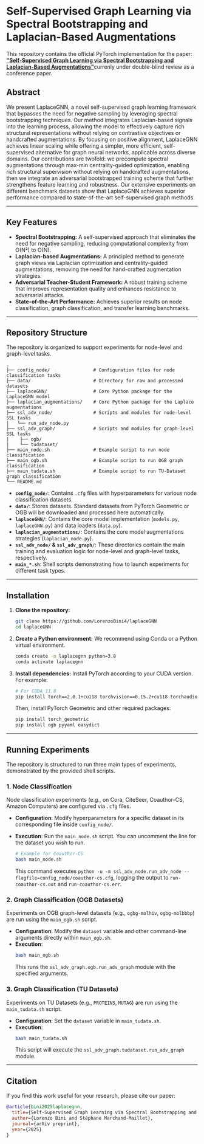 # Self-Supervised Graph Learning via Spectral Bootstrapping and Laplacian-Based Augmentations

This repository contains the official PyTorch implementation for the paper: [**"Self-Supervised Graph Learning via Spectral Bootstrapping and Laplacian-Based Augmentations"**](https://arxiv.org/abs/2506.20362)currenly under double-blind review as a conference paper.

## Abstract

We present LaplaceGNN, a novel self-supervised graph learning framework that bypasses the need for negative sampling by leveraging spectral bootstrapping techniques. Our method integrates Laplacian-based signals into the learning process, allowing the model to effectively capture rich structural representations without relying on contrastive objectives or handcrafted augmentations. By focusing on positive alignment, LaplaceGNN achieves linear scaling while offering a simpler, more efficient, self-supervised alternative for graph neural networks, applicable across diverse domains. Our contributions are twofold: we precompute spectral augmentations through max-min centrality-guided optimization, enabling rich structural supervision without relying on handcrafted augmentations, then we integrate an adversarial bootstrapped training scheme that further strengthens feature learning and robustness. Our extensive experiments on different benchmark datasets show that LaplaceGNN achieves superior performance compared to state-of-the-art self-supervised graph methods.

---

## Key Features

-   **Spectral Bootstrapping:** A self-supervised approach that eliminates the need for negative sampling, reducing computational complexity from O(N²) to O(N).
-   **Laplacian-based Augmentations:** A principled method to generate graph views via Laplacian optimization and centrality-guided augmentations, removing the need for hand-crafted augmentation strategies.
-   **Adversarial Teacher-Student Framework:** A robust training scheme that improves representation quality and enhances resistance to adversarial attacks.
-   **State-of-the-Art Performance:** Achieves superior results on node classification, graph classification, and transfer learning benchmarks.

---

## Repository Structure

The repository is organized to support experiments for node-level and graph-level tasks.

```
.
├── config_node/                # Configuration files for node classification tasks
├── data/                       # Directory for raw and processed datasets
├── laplaceGNN/                 # Core Python package for the LaplaceGNN model
├── laplacian_augmentations/    # Core Python package for the Laplace augmentations
├── ssl_adv_node/               # Scripts and modules for node-level SSL tasks
│   └── run_adv_node.py
├── ssl_adv_graph/              # Scripts and modules for graph-level SSL tasks
|    ├── ogb/
|    └── tudataset/
├── main_node.sh                # Example script to run node classification
├── main_ogb.sh                 # Example script to run OGB graph classification
├── main_tudata.sh              # Example script to run TU-Dataset graph classification
└── README.md
```

-   **`config_node/`**: Contains `.cfg` files with hyperparameters for various node classification datasets.
-   **`data/`**: Stores datasets. Standard datasets from PyTorch Geometric or OGB will be downloaded and processed here automatically.
-   **`laplaceGNN/`**: Contains the core model implementation (`models.py`, `laplaceGNN.py`) and data loaders (`data.py`).
-   **`laplacian_augmentations/`**: Contains the core model augmentations strategies (`laplacian_node.py`).
-   **`ssl_adv_node/` & `ssl_adv_graph/`**: These directories contain the main training and evaluation logic for node-level and graph-level tasks, respectively.
-   **`main_*.sh`**: Shell scripts demonstrating how to launch experiments for different task types.

---

## Installation

1.  **Clone the repository:**
    ```bash
    git clone https://github.com/LorenzoBini4/laplaceGNN
    cd laplaceGNN
    ```

2.  **Create a Python environment:**
    We recommend using Conda or a Python virtual environment.
    ```bash
    conda create -n laplacegnn python=3.8
    conda activate laplacegnn
    ```

3.  **Install dependencies:**
    Install PyTorch according to your CUDA version. For example:
    ```bash
    # For CUDA 11.8
    pip install torch==2.0.1+cu118 torchvision==0.15.2+cu118 torchaudio==2.0.2 --index-url [https://download.pytorch.org/whl/cu118](https://download.pytorch.org/whl/cu118)
    ```
    Then, install PyTorch Geometric and other required packages:
    ```bash
    pip install torch_geometric
    pip install ogb pyyaml easydict
    ```

---

## Running Experiments

The repository is structured to run three main types of experiments, demonstrated by the provided shell scripts.

### 1. Node Classification

Node classification experiments (e.g., on Cora, CiteSeer, Coauthor-CS, Amazon Computers) are configured via `.cfg` files.

-   **Configuration**: Modify hyperparameters for a specific dataset in its corresponding file inside `config_node/`.
-   **Execution**: Run the `main_node.sh` script. You can uncomment the line for the dataset you wish to run.

    ```bash
    # Example for Coauthor-CS
    bash main_node.sh
    ```
    This command executes `python -u -m ssl_adv_node.run_adv_node --flagfile=config_node/coauthor-cs.cfg`, logging the output to `run-coauthor-cs.out` and `run-coauthor-cs.err`.

### 2. Graph Classification (OGB Datasets)

Experiments on OGB graph-level datasets (e.g., `ogbg-molhiv`, `ogbg-molbbbp`) are run using the `main_ogb.sh` script.

-   **Configuration**: Modify the `dataset` variable and other command-line arguments directly within `main_ogb.sh`.
-   **Execution**:
    ```bash
    bash main_ogb.sh
    ```
    This runs the `ssl_adv_graph.ogb.run_adv_graph` module with the specified arguments.

### 3. Graph Classification (TU Datasets)

Experiments on TU Datasets (e.g., `PROTEINS`, `MUTAG`) are run using the `main_tudata.sh` script.

-   **Configuration**: Set the `dataset` variable in `main_tudata.sh`.
-   **Execution**:
    ```bash
    bash main_tudata.sh
    ```
    This script will execute the `ssl_adv_graph.tudataset.run_adv_graph` module.

---

## Citation

If you find this work useful for your research, please cite our paper:

```bibtex
@article{bini2025laplacegnn,
  title={Self-Supervised Graph Learning via Spectral Bootstrapping and Laplacian-Based Augmentations},
  author={Lorenzo Bini and Stéphane Marchand-Maillet},
  journal={arXiv preprint},
  year={2025}
}
